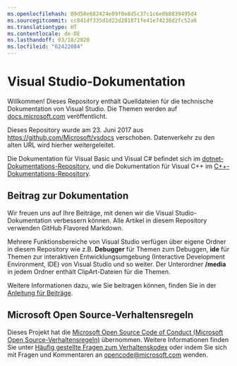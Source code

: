 ```yaml
---
ms.openlocfilehash: 09d58e682424e09f0e8d5c37c1c6e0b8839495d4
ms.sourcegitcommit: cc841df335d1d22d281871fe41e74238d2fc52a6
ms.translationtype: HT
ms.contentlocale: de-DE
ms.lasthandoff: 03/18/2020
ms.locfileid: "62422084"
---
```

# <a name="visual-studio-documentation"></a>Visual Studio-Dokumentation

Willkommen! Dieses Repository enthält Quelldateien für die technische Dokumentation von Visual Studio. Die Themen werden auf [docs.microsoft.com](https://docs.microsoft.com/visualstudio) veröffentlicht.

Dieses Repository wurde am 23. Juni 2017 aus https://github.com/Microsoft/vsdocs verschoben. Datenverkehr zu den alten URL wird hierher weitergeleitet.

Die Dokumentation für Visual Basic und Visual C# befindet sich im [dotnet-Dokumentations-Repository](https://github.com/dotnet/docs/tree/master/docs), und die Dokumentation für Visual C++ im [C++-Dokumentations-Repository](http://github.com/MicrosoftDocs/cpp-docs).

## <a name="contribute-to-the-documentation"></a>Beitrag zur Dokumentation

Wir freuen uns auf Ihre Beiträge, mit denen wir die Visual Studio-Dokumentation verbessern können. Alle Artikel in diesem Repository verwenden GitHub Flavored Markdown.

Mehrere Funktionsbereiche von Visual Studio verfügen über eigene Ordner in diesem Repository wie z.B. **Debugger** für Themen zum Debuggen, **ide** für Themen zur interaktiven Entwicklungsumgebung (Interactive Development Environment, IDE) von Visual Studio und so weiter. Der Unterordner **/media** in jedem Ordner enthält ClipArt-Dateien für die Themen.

Weitere Informationen dazu, wie Sie beitragen können, finden Sie in der [Anleitung für Beiträge](CONTRIBUTING.md).

## <a name="microsoft-open-source-code-of-conduct"></a>Microsoft Open Source-Verhaltensregeln

Dieses Projekt hat die [Microsoft Open Source Code of Conduct (Microsoft Open Source-Verhaltensregeln)](https://opensource.microsoft.com/codeofconduct/) übernommen. Weitere Informationen finden Sie unter [Häufig gestellte Fragen zum Verhaltenskodex](https://opensource.microsoft.com/codeofconduct/faq/) oder indem Sie sich mit Fragen und Kommentaren an [opencode@microsoft.com](mailto:opencode@microsoft.com) wenden.
